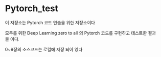 # Pytorch_test

이 저장소는 Pytorch 코드 연습을 위한 저장소이다

모두를 위한 Deep Learning zero to all 의 Pytorch 코드를 구현하고 테스트한 결과물 이다.

0~9장의 소스코드는 로컬에 저장 되어 있다

